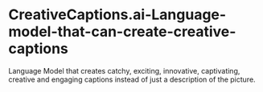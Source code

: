 # CreativeCaptions.ai-Language-model-that-can-create-creative-captions
Language Model that creates catchy, exciting, innovative, captivating, creative and engaging captions instead of just a description of the picture.
